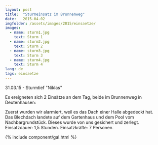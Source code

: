 ```yaml
---
layout: post
title:  "Sturmeinsatz im Brunnenweg"
date:   2015-04-02
imgfolder: /assets/images/2015/einsaetze/
images:
  - name: sturm1.jpg
    text: Sturm 1
  - name: sturm2.jpg
    text: Sturm 2
  - name: sturm3.jpg
    text: Sturm 3
  - name: sturm4.jpg
    text: Sturm 4
lang: de
tags: einsaetze
---
```


31.03.15 - Sturmtief "Niklas"

Es ereigneten sich 2 Einsätze an dem Tag, beide im Brunnenweg in Deutenhausen:

Zuerst wurden wir alarmiert, weil es das Dach einer Halle abgedeckt hat. Das Blechdach landete auf dem Gartenhaus und dem Pool vom Nachbargrundstück. Dieses wurde von uns gesichert und zerlegt. Einsatzdauer: 1,5 Stunden. Einsatzkräfte: 7 Personen.

{% include component/gal.html %}

